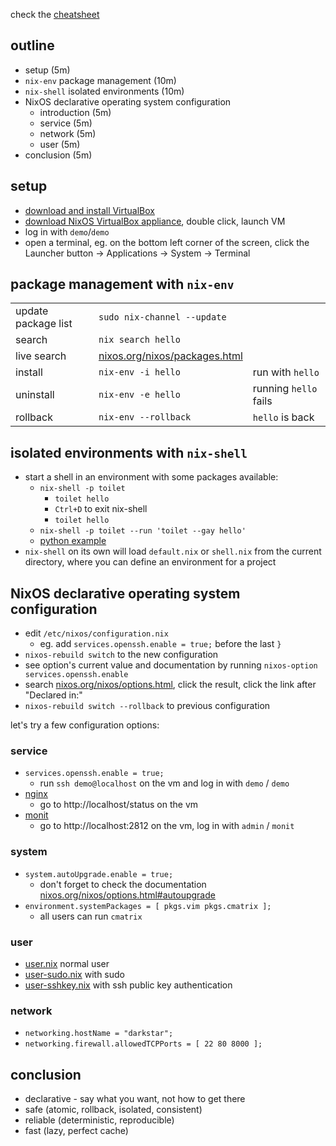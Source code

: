 check the [cheatsheet](cheatsheet.md)

## outline

- setup (5m)
- `nix-env` package management (10m)
- `nix-shell` isolated environments (10m)
- NixOS declarative operating system configuration
  - introduction (5m)
  - service (5m)
  - network (5m)
  - user (5m)
- conclusion (5m)


## setup

- [download and install VirtualBox](https://www.virtualbox.org/wiki/Downloads)
- [download NixOS VirtualBox appliance](https://nixos.org/nixos/download.html), double click, launch VM
- log in with `demo`/`demo`
- open a terminal, eg. on the bottom left corner of the screen, click the  Launcher button → Applications → System → Terminal


## package management with `nix-env`

| | | |
|---|---|---|
| update package list | `sudo nix-channel --update` ||
| search | `nix search hello` ||
| live search | [nixos.org/nixos/packages.html](https://nixos.org/nixos/packages.html) ||
| install | `nix-env -i hello` | run with `hello` |
| uninstall | `nix-env -e hello` | running `hello` fails |
| rollback | `nix-env --rollback` | `hello` is  back |


## isolated environments with `nix-shell`

- start a shell in an environment with some packages available:
  - `nix-shell -p toilet`
    - `toilet hello`
    - `Ctrl+D` to exit nix-shell
    - `toilet hello`
  - `nix-shell -p toilet --run 'toilet --gay hello'`
  - [python example](python.md)
- `nix-shell` on its own will load `default.nix` or `shell.nix` from the current directory, where you can define an environment for a project


## NixOS declarative operating system configuration

- edit `/etc/nixos/configuration.nix`
  - eg. add `services.openssh.enable = true;` before the last `}`
- `nixos-rebuild switch` to the new configuration
- see option's current value and documentation by running `nixos-option services.openssh.enable`
- search [nixos.org/nixos/options.html](https://nixos.org/nixos/options.html), click the result, click the link after "Declared in:"
- `nixos-rebuild switch --rollback` to previous configuration

let's try a few configuration options:


### service

- `services.openssh.enable = true;`
  - run `ssh demo@localhost` on the vm and log in with `demo` / `demo`
- [nginx](nixos/nginx.nix)
  - go to http://localhost/status on the vm
- [monit](nixos/monit.nix)
  - go to http://localhost:2812 on the vm, log in with `admin` / `monit`


### system

- `system.autoUpgrade.enable = true;`
  - don't forget to check the documentation [nixos.org/nixos/options.html#autoupgrade](https://nixos.org/nixos/options.html#autoupgrade)
- `environment.systemPackages = [ pkgs.vim pkgs.cmatrix ];`
  - all users can run `cmatrix`


### user

- [user.nix](nixos/user.nix) normal user
- [user-sudo.nix](nixos/user-sudo.nix) with sudo
- [user-sshkey.nix](nixos/user-sshkey.nix) with ssh public key authentication


### network

- `networking.hostName = "darkstar";`
- `networking.firewall.allowedTCPPorts = [ 22 80 8000 ];`


## conclusion

- declarative - say what you want, not how to get there
- safe (atomic, rollback, isolated, consistent)
- reliable (deterministic, reproducible)
- fast (lazy, perfect cache)
